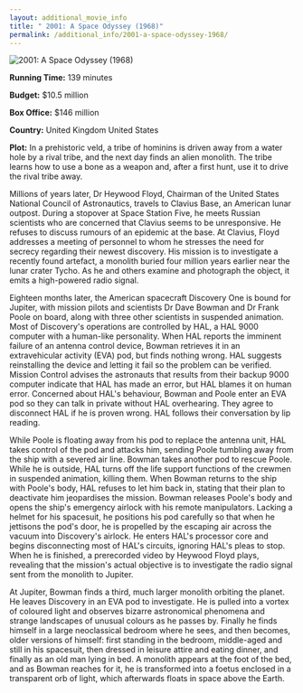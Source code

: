 ```yaml
---
layout: additional_movie_info
title: " 2001: A Space Odyssey (1968)"
permalink: /additional_info/2001-a-space-odyssey-1968/
---
```


![ 2001: A Space Odyssey (1968)](https://upload.wikimedia.org/wikipedia/en/thumb/1/11/2001_A_Space_Odyssey_%281968%29.png/220px-2001_A_Space_Odyssey_%281968%29.png)

**Running Time:** 139 minutes

**Budget:** $10.5 million

**Box Office:** $146 million

**Country:** United Kingdom
United States

**Plot:** In a prehistoric veld, a tribe of hominins is driven away from a water hole by a rival tribe, and the next day finds an alien monolith. The tribe learns how to use a bone as a weapon and, after a first hunt, use it to drive the rival tribe away.

Millions of years later, Dr Heywood Floyd, Chairman of the United States National Council of Astronautics, travels to Clavius Base, an American lunar outpost. During a stopover at Space Station Five, he meets Russian scientists who are concerned that Clavius seems to be unresponsive. He refuses to discuss rumours of an epidemic at the base. At Clavius, Floyd addresses a meeting of personnel to whom he stresses the need for secrecy regarding their newest discovery. His mission is to investigate a recently found artefact, a monolith buried four million years earlier near the lunar crater Tycho. As he and others examine and photograph the object, it emits a high-powered radio signal.

Eighteen months later, the American spacecraft Discovery One is bound for Jupiter, with mission pilots and scientists Dr Dave Bowman and Dr Frank Poole on board, along with three other scientists in suspended animation. Most of Discovery's operations are controlled by HAL, a HAL 9000 computer with a human-like personality. When HAL reports the imminent failure of an antenna control device, Bowman retrieves it in an extravehicular activity (EVA) pod, but finds nothing wrong. HAL suggests reinstalling the device and letting it fail so the problem can be verified. Mission Control advises the astronauts that results from their backup 9000 computer indicate that HAL has made an error, but HAL blames it on human error. Concerned about HAL's behaviour, Bowman and Poole enter an EVA pod so they can talk in private without HAL overhearing. They agree to disconnect HAL if he is proven wrong. HAL follows their conversation by lip reading.

While Poole is floating away from his pod to replace the antenna unit, HAL takes control of the pod and attacks him, sending Poole tumbling away from the ship with a severed air line. Bowman takes another pod to rescue Poole. While he is outside, HAL turns off the life support functions of the crewmen in suspended animation, killing them. When Bowman returns to the ship with Poole's body, HAL refuses to let him back in, stating that their plan to deactivate him jeopardises the mission. Bowman releases Poole's body and opens the ship's emergency airlock with his remote manipulators. Lacking a helmet for his spacesuit, he positions his pod carefully so that when he jettisons the pod's door, he is propelled by the escaping air across the vacuum into Discovery's airlock. He enters HAL's processor core and begins disconnecting most of HAL's circuits, ignoring HAL's pleas to stop. When he is finished, a prerecorded video by Heywood Floyd plays, revealing that the mission's actual objective is to investigate the radio signal sent from the monolith to Jupiter.

At Jupiter, Bowman finds a third, much larger monolith orbiting the planet. He leaves Discovery in an EVA pod to investigate. He is pulled into a vortex of coloured light and observes bizarre astronomical phenomena and strange landscapes of unusual colours as he passes by. Finally he finds himself in a large neoclassical bedroom where he sees, and then becomes, older versions of himself: first standing in the bedroom, middle-aged and still in his spacesuit, then dressed in leisure attire and eating dinner, and finally as an old man lying in bed. A monolith appears at the foot of the bed, and as Bowman reaches for it, he is transformed into a foetus enclosed in a transparent orb of light, which afterwards floats in space above the Earth.